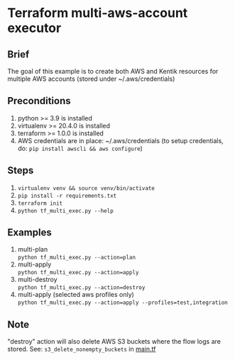 # Terraform multi-aws-account executor

## Brief

The goal of this example is to create both AWS and Kentik resources for multiple AWS accounts (stored under ~/.aws/credentials)

## Preconditions
1. python >= 3.9 is installed
1. virtualenv >= 20.4.0 is installed
1. terraform >= 1.0.0 is installed
1. AWS credentials are in place: ~/.aws/credentials  (to setup credentials, do: ```pip install awscli && aws configure```)

## Steps

1. ```virtualenv venv && source venv/bin/activate```
1. ```pip install -r requirements.txt```
1. ```terraform init```
1. ```python tf_multi_exec.py --help```

## Examples

1. multi-plan  
```python tf_multi_exec.py --action=plan```
1. multi-apply  
```python tf_multi_exec.py --action=apply```
1. multi-destroy  
```python tf_multi_exec.py --action=destroy```
1. multi-apply (selected aws profiles only)  
```python tf_multi_exec.py --action=apply --profiles=test,integration```

## Note

"destroy" action will also delete AWS S3 buckets where the flow logs are stored. See: `s3_delete_nonempty_buckets` in [main.tf](main.tf)